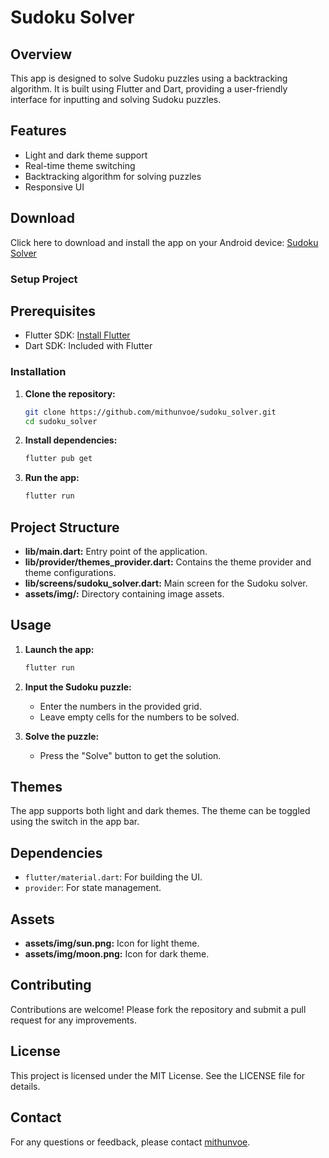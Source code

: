 
# Sudoku Solver

## Overview

This app is designed to solve Sudoku puzzles using a backtracking algorithm. It is built using Flutter and Dart, providing a user-friendly interface for inputting and solving Sudoku puzzles.

## Features

- Light and dark theme support
- Real-time theme switching
- Backtracking algorithm for solving puzzles
- Responsive UI
## Download
Click here to download and install the app on your Android device: [Sudoku Solver](https://github.com/mithunvoe/sudoku_solver/releases/download/android/app-release.apk)
### Setup Project

## Prerequisites

- Flutter SDK: [Install Flutter](https://flutter.dev/docs/get-started/install)
- Dart SDK: Included with Flutter

### Installation

1. **Clone the repository:**
   ```sh
   git clone https://github.com/mithunvoe/sudoku_solver.git
   cd sudoku_solver
   ```

2. **Install dependencies:**
   ```sh
   flutter pub get
   ```

3. **Run the app:**
   ```sh
   flutter run
   ```

## Project Structure

- **lib/main.dart:** Entry point of the application.
- **lib/provider/themes_provider.dart:** Contains the theme provider and theme configurations.
- **lib/screens/sudoku_solver.dart:** Main screen for the Sudoku solver.
- **assets/img/:** Directory containing image assets.

## Usage

1. **Launch the app:**
   ```sh
   flutter run
   ```

2. **Input the Sudoku puzzle:**
   - Enter the numbers in the provided grid.
   - Leave empty cells for the numbers to be solved.

3. **Solve the puzzle:**
   - Press the "Solve" button to get the solution.

## Themes

The app supports both light and dark themes. The theme can be toggled using the switch in the app bar.

## Dependencies

- `flutter/material.dart`: For building the UI.
- `provider`: For state management.

## Assets

- **assets/img/sun.png:** Icon for light theme.
- **assets/img/moon.png:** Icon for dark theme.

## Contributing

Contributions are welcome! Please fork the repository and submit a pull request for any improvements.

## License

This project is licensed under the MIT License. See the LICENSE file for details.

## Contact

For any questions or feedback, please contact [mithunvoe](https://github.com/mithunvoe/sudoku_solver).
